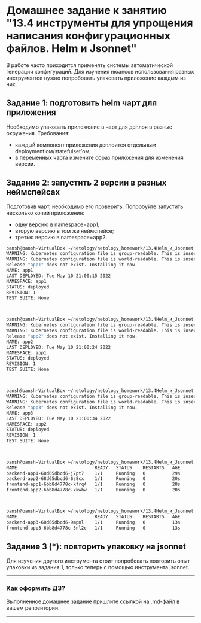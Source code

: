 # Домашнее задание к занятию "13.4 инструменты для упрощения написания конфигурационных файлов. Helm и Jsonnet"

В работе часто приходится применять системы автоматической генерации конфигураций. Для изучения нюансов использования разных инструментов нужно попробовать упаковать приложение каждым из них.

## Задание 1: подготовить helm чарт для приложения

Необходимо упаковать приложение в чарт для деплоя в разные окружения. Требования:

* каждый компонент приложения деплоится отдельным deployment’ом/statefulset’ом;
* в переменных чарта измените образ приложения для изменения версии.

## Задание 2: запустить 2 версии в разных неймспейсах

Подготовив чарт, необходимо его проверить. Попробуйте запустить несколько копий приложения:

* одну версию в namespace=app1;
* вторую версию в том же неймспейсе;
* третью версию в namespace=app2.


```bash
bansh@bansh-VirtualBox ~/netology/netology_homework/13.4Helm_и_Jsonnet $ helm upgrade --install app1 --namespace app1 --create-namespace  test-helm
WARNING: Kubernetes configuration file is group-readable. This is insecure. Location: /home/bansh/.kube/config
WARNING: Kubernetes configuration file is world-readable. This is insecure. Location: /home/bansh/.kube/config
Release "app1" does not exist. Installing it now.
NAME: app1
LAST DEPLOYED: Tue May 10 21:00:15 2022
NAMESPACE: app1
STATUS: deployed
REVISION: 1
TEST SUITE: None



bansh@bansh-VirtualBox ~/netology/netology_homework/13.4Helm_и_Jsonnet $ helm upgrade --install app2 --namespace app1 --create-namespace  test-helm
WARNING: Kubernetes configuration file is group-readable. This is insecure. Location: /home/bansh/.kube/config
WARNING: Kubernetes configuration file is world-readable. This is insecure. Location: /home/bansh/.kube/config
Release "app2" does not exist. Installing it now.
NAME: app2
LAST DEPLOYED: Tue May 10 21:00:24 2022
NAMESPACE: app1
STATUS: deployed
REVISION: 1
TEST SUITE: None



bansh@bansh-VirtualBox ~/netology/netology_homework/13.4Helm_и_Jsonnet $ helm upgrade --install app3 --namespace app2 --create-namespace  test-helm
WARNING: Kubernetes configuration file is group-readable. This is insecure. Location: /home/bansh/.kube/config
WARNING: Kubernetes configuration file is world-readable. This is insecure. Location: /home/bansh/.kube/config
Release "app3" does not exist. Installing it now.
NAME: app3
LAST DEPLOYED: Tue May 10 21:00:34 2022
NAMESPACE: app2
STATUS: deployed
REVISION: 1
TEST SUITE: None



bansh@bansh-VirtualBox ~/netology/netology_homework/13.4Helm_и_Jsonnet $ kubectl get po --namespace app1
NAME                             READY   STATUS    RESTARTS   AGE
backend-app1-68d65dbcd6-j7pt7    1/1     Running   0          29s
backend-app2-68d65dbcd6-6s8cx    1/1     Running   0          20s
frontend-app1-6bb8d4778c-kfrq4   1/1     Running   0          28s
frontend-app2-6bb8d4778c-xkwbw   1/1     Running   0          20s



bansh@bansh-VirtualBox ~/netology/netology_homework/13.4Helm_и_Jsonnet $ kubectl get po --namespace app2
NAME                             READY   STATUS    RESTARTS   AGE
backend-app3-68d65dbcd6-9mpnl    1/1     Running   0          13s
frontend-app3-6bb8d4778c-5nl2c   1/1     Running   0          13s

```
## Задание 3 (*): повторить упаковку на jsonnet

Для изучения другого инструмента стоит попробовать повторить опыт упаковки из задания 1, только теперь с помощью инструмента jsonnet.

---

### Как оформить ДЗ?

Выполненное домашнее задание пришлите ссылкой на .md-файл в вашем репозитории.

---
